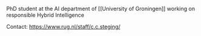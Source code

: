 PhD student at the AI department of [[University of Groningen]] working on responsible Hybrid Intelligence

Contact: https://www.rug.nl/staff/c.c.steging/